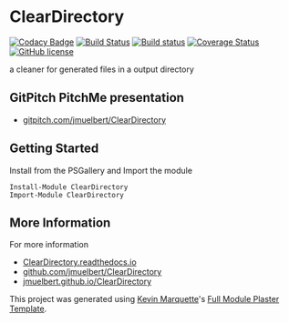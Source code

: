 # ClearDirectory

[![Codacy Badge](https://api.codacy.com/project/badge/Grade/36c73d01de7f4fa5829017f9eaba3ce6)](https://app.codacy.com/manual/jmuelbert/ClearDirectory?utm_source=github.com&utm_medium=referral&utm_content=jmuelbert/ClearDirectory&utm_campaign=Badge_Grade_Dashboard)
[![Build Status](https://travis-ci.org/jmuelbert/ClearDirectory.svg?branch=master)](https://travis-ci.org/jmuelbert/ClearDirectory)
[![Build status](https://ci.appveyor.com/api/projects/status/rdouteek4c3gi8ex?svg=true)](https://ci.appveyor.com/project/jmuelbert/cleardirectory)
[![Coverage Status][coverage-status-badge]][coverage-status]
[![GitHub license](https://img.shields.io/badge/license-EUPL-blue.svg)](https://joinup.ec.europa.eu/page/eupl-text-11-12)

a cleaner for generated files in a output directory

## GitPitch PitchMe presentation

* [gitpitch.com/jmuelbert/ClearDirectory](https://gitpitch.com/jmuelbert/ClearDirectory)

## Getting Started

Install from the PSGallery and Import the module

    Install-Module ClearDirectory
    Import-Module ClearDirectory


## More Information

For more information

* [ClearDirectory.readthedocs.io](http://ClearDirectory.readthedocs.io)
* [github.com/jmuelbert/ClearDirectory](https://github.com/jmuelbert/ClearDirectory)
* [jmuelbert.github.io/ClearDirectory](https://jmuelbert.github.io/ClearDirectory/)


This project was generated using [Kevin Marquette](http://kevinmarquette.github.io)'s [Full Module Plaster Template](https://github.com/KevinMarquette/PlasterTemplates/tree/master/FullModuleTemplate).


[coverage-status-badge]: https://coveralls.io/repos/github/jmuelbert/ClearDirectory/badge.svg
[coverage-status]: https://coveralls.io/github/jmuelbert/ClearDirectory

